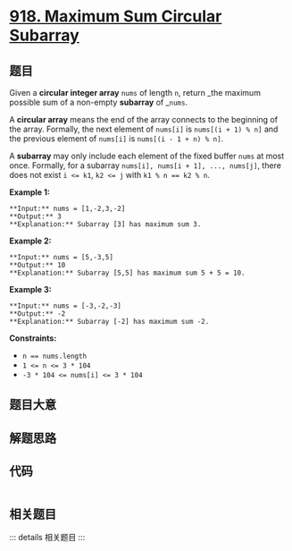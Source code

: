 # [918. Maximum Sum Circular Subarray](https://leetcode.com/problems/maximum-sum-circular-subarray)

## 题目

Given a **circular integer array** `nums` of length `n`, return _the maximum
possible sum of a non-empty **subarray** of _`nums`.

A **circular array** means the end of the array connects to the beginning of
the array. Formally, the next element of `nums[i]` is `nums[(i + 1) % n]` and
the previous element of `nums[i]` is `nums[(i - 1 + n) % n]`.

A **subarray** may only include each element of the fixed buffer `nums` at
most once. Formally, for a subarray `nums[i], nums[i + 1], ..., nums[j]`,
there does not exist `i <= k1`, `k2 <= j` with `k1 % n == k2 % n`.



**Example 1:**

    
    
    **Input:** nums = [1,-2,3,-2]
    **Output:** 3
    **Explanation:** Subarray [3] has maximum sum 3.
    

**Example 2:**

    
    
    **Input:** nums = [5,-3,5]
    **Output:** 10
    **Explanation:** Subarray [5,5] has maximum sum 5 + 5 = 10.
    

**Example 3:**

    
    
    **Input:** nums = [-3,-2,-3]
    **Output:** -2
    **Explanation:** Subarray [-2] has maximum sum -2.
    



**Constraints:**

  * `n == nums.length`
  * `1 <= n <= 3 * 104`
  * `-3 * 104 <= nums[i] <= 3 * 104`


## 题目大意

## 解题思路

## 代码

```javascript

```

## 相关题目

::: details 相关题目
:::
